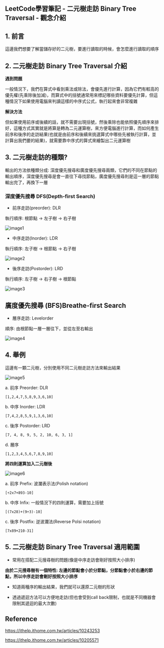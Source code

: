 ## LeetCode學習筆記 - 二元樹走訪 Binary Tree Traversal - 觀念介紹



## 1. 前言

這邊我們想要了解當儲存好的二元樹，要進行讀取的時候，會怎麼進行讀取的順序



## 2. 二元樹走訪 Binary Tree Traversal 介紹

**遇到問題**

一般情況下，我們在算式中看到乘法或除法，會優先進行計算，因為它們有較高的優先權(先乘除後加減)，而算式中的括號通常用來標記哪些資料要優先計算，但這種情況下如果使用電腦來判讀這樣的中序式公式，執行起來會非常複雜

**解決方法**

但如果使用前序或後續的話，就不需要出現括號，然後乘除也能依照優先順序來排好，這種方式其實就是將算是轉為二元運算樹，來方便電腦進行計算，而如何產生前序和後序的走訪結果(也就是由前序和後續來挑選算式中哪些先被執行計算，並計算出我們要的結果)，就需要靠中序式的算式來繪製出二元運算樹





## 3. 二元樹走訪的種類?





輸出的方法依種類分成: 深度優先搜尋和廣度優先搜尋兩類，它們的不同在節點的輸出順序，深度優先搜尋是會一直往下尋找節點，廣度優先搜尋則是這一層的節點輸出完了，再換下一層



### 深度優先搜尋 DFS(Depth-first Search)



+ 前序走訪(preorder): DLR

執行順序: 根節點 -> 左子樹 -> 右子樹 

![image1](images\image1.png)





+ 中序走訪(Inorder): LDR

執行順序: 左子樹 -> 根節點 -> 右子樹

![image2](images\image2.png)



+ 後序走訪(Postorder): LRD

執行順序: 左子樹 -> 右子樹 -> 根節點

![image3](images\image3.png)







## 廣度優先搜尋 (BFS)Breathe-first Search



+ 層序走訪: Levelorder

順序: 由根節點一層一層往下，並從左至右輸出

![image4](images\image4.png)





## 4. 舉例



這邊有一顆二元樹，分別使用不同二元樹走訪方法來輸出結果



![image5](images\image5.png)



a. 前序 Preorder: DLR 

```[1,2,4,7,5,8,9,3,6,10]```

b. 中序 Inorder: LDR

```[7,4,2,8,5,9,1,3,6,10]```

c. 後序 Postorder: LRD

```[7, 4, 8, 9, 5, 2, 10, 6, 3, 1]```

d. 層序

```[1,2,3,4,5,6,7,8,9,10]```



**將四則運算加入二元樹後**

![image6](images\image6.png)



a. 前序 Prefix:  波瀾表示法(Polish notation)

```[÷2x7+893-10]```

b. 中序 Infix: 一般情況下的四則運算，需要加上括號

```[(7x28)+(9÷3)-10]```

c. 後序 Postfix: 逆波瀾法(Reverse Polsi notation)

```[7x89+210-31]```



## 5. 二元樹走訪 Binary Tree Traversal 適用範圍



+ 常用在搭配二元搜尋樹的問題(像是中序走訪會剛好按照大小排序)

**由於二元搜尋樹有一個特性: 左邊的節點會小於分節點，分節點會小於右邊的節點，所以中序走訪會剛好按照大小排序**

+ 知道兩種序的輸出結果，我們就可以還原二元樹的形狀

+ 透過遞迴方法可以方便地走訪(但也會受到call back限制，也就是不同機器會限制其遞迴的最大次數)















## Reference

https://ithelp.ithome.com.tw/articles/10243253

https://ithelp.ithome.com.tw/articles/10205571







